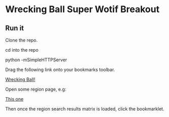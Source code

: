 # Wrecking Ball Super Wotif Breakout #

## Run it ##

Clone the repo. 

cd into the repo

python -mSimpleHTTPServer

Drag the following link onto your bookmarks toolbar. 

[Wrecking Ball!](javascript:var%20i%2Cs%2Css%3D%5B%27http%3A//localhost%3A8000/jq.js%27%5D%3Bfor%28i%3D0%3Bi%21%3Dss.length%3Bi%2B%2B%29%7Bs%3Ddocument.createElement%28%27script%27%29%3Bs.src%3Dss%5Bi%5D%3Bdocument.body.appendChild%28s%29%3B%7D%3B%20void%280%29)


Open some region page, e.g:

[This one](http://www.wotif.com/search/results?minDay=2014-12-15&startDay=2014-12-15&country=AU&region=1780&adults=2&searchTerms=&descriptionSearch=true&formSearch=true&page=1&viewType=all)

Then once the region search results matrix is loaded, click the bookmarklet.